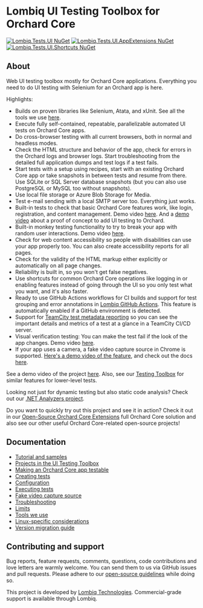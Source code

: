 # Lombiq UI Testing Toolbox for Orchard Core

[![Lombiq.Tests.UI NuGet](https://img.shields.io/nuget/v/Lombiq.Tests.UI?label=Lombiq.Tests.UI)](https://www.nuget.org/packages/Lombiq.Tests.UI/) [![Lombiq.Tests.UI.AppExtensions NuGet](https://img.shields.io/nuget/v/Lombiq.Tests.UI.AppExtensions?label=Lombiq.Tests.UI.AppExtensions)](https://www.nuget.org/packages/Lombiq.Tests.UI.AppExtensions/) [![Lombiq.Tests.UI.Shortcuts NuGet](https://img.shields.io/nuget/v/Lombiq.Tests.UI.Shortcuts?label=Lombiq.Tests.UI.Shortcuts)](https://www.nuget.org/packages/Lombiq.Tests.UI.Shortcuts/)

## About

Web UI testing toolbox mostly for Orchard Core applications. Everything you need to do UI testing with Selenium for an Orchard app is here.

Highlights:

- Builds on proven libraries like Selenium, Atata, and xUnit. See all the tools we use [here](Lombiq.Tests.UI/Docs/Tools.md).
- Execute fully self-contained, repeatable, parallelizable automated UI tests on Orchard Core apps.
- Do cross-browser testing with all current browsers, both in normal and headless modes.
- Check the HTML structure and behavior of the app, check for errors in the Orchard logs and browser logs. Start troubleshooting from the detailed full application dumps and test logs if a test fails.
- Start tests with a setup using recipes, start with an existing Orchard Core app or take snapshots in between tests and resume from there. Use SQLite or SQL Server database snapshots (but you can also use PostgreSQL or MySQL too without snapshots).
- Use local file storage or Azure Blob Storage for Media.
- Test e-mail sending with a local SMTP server too. Everything just works.
- Built-in tests to check that basic Orchard Core features work, like login, registration, and content management. Demo video [here](https://www.youtube.com/watch?v=jmhq63sRZrI). And a [demo video](https://www.youtube.com/watch?v=BwHoLmgrV9g) about a proof of concept to add UI testing to Orchard.
- Built-in monkey testing functionality to try to break your app with random user interactions. Demo video [here](https://www.youtube.com/watch?v=pZbEsEz3tuE).
- Check for web content accessibility so people with disabilities can use your app properly too. You can also create accessibility reports for all pages.
- Check for the validity of the HTML markup either explicitly or automatically on all page changes.
- Reliability is built in, so you won't get false negatives.
- Use shortcuts for common Orchard Core operations like logging in or enabling features instead of going through the UI so you only test what you want, and it's also faster.
- Ready to use GitHub Actions workflows for CI builds and support for test grouping and error annotations in [Lombiq GitHub Actions](https://github.com/features/actions). This feature is automatically enabled if a GitHub environment is detected.
- Support for [TeamCity test metadata reporting](https://www.jetbrains.com/help/teamcity/reporting-test-metadata.html) so you can see the important details and metrics of a test at a glance in a TeamCity CI/CD server.
- Visual verification testing: You can make the test fail if the look of the app changes. Demo video [here](https://www.youtube.com/watch?v=a-1zKjxTKkk).
- If your app uses a camera, a fake video capture source in Chrome is supported. [Here's a demo video of the feature](https://www.youtube.com/watch?v=sGcD0eJ2ytc), and check out the docs [here](Lombiq.Tests.UI/Docs/FakeVideoCaptureSource.md).

See a demo video of the project [here](https://www.youtube.com/watch?v=mEUg6-pad-E). Also, see our [Testing Toolbox](https://github.com/Lombiq/Testing-Toolbox) for similar features for lower-level tests.

Looking not just for dynamic testing but also static code analysis? Check out our [.NET Analyzers project](https://github.com/Lombiq/.NET-Analyzers).

Do you want to quickly try out this project and see it in action? Check it out in our [Open-Source Orchard Core Extensions](https://github.com/Lombiq/Open-Source-Orchard-Core-Extensions) full Orchard Core solution and also see our other useful Orchard Core-related open-source projects!

## Documentation

- [Tutorial and samples](Lombiq.Tests.UI.Samples/Readme.md)
- [Projects in the UI Testing Toolbox](Lombiq.Tests.UI/Docs/Projects.md)
- [Making an Orchard Core app testable](Lombiq.Tests.UI/Docs/TestableOrchardCoreApps.md)
- [Creating tests](Lombiq.Tests.UI/Docs/CreatingTests.md)
- [Configuration](Lombiq.Tests.UI/Docs/Configuration.md)
- [Executing tests](Lombiq.Tests.UI/Docs/ExecutingTests.md)
- [Fake video capture source](Lombiq.Tests.UI/Docs/FakeVideoCaptureSource.md)
- [Troubleshooting](Lombiq.Tests.UI/Docs/Troubleshooting.md)
- [Limits](Lombiq.Tests.UI/Docs/Limits.md)
- [Tools we use](Lombiq.Tests.UI/Docs/Tools.md)
- [Linux-specific considerations](Lombiq.Tests.UI/Docs/Linux.md)
- [Version migration guide](Lombiq.Tests.UI/Docs/Migration.md)

## Contributing and support

Bug reports, feature requests, comments, questions, code contributions and love letters are warmly welcome. You can send them to us via GitHub issues and pull requests. Please adhere to our [open-source guidelines](https://lombiq.com/open-source-guidelines) while doing so.

This project is developed by [Lombiq Technologies](https://lombiq.com/). Commercial-grade support is available through Lombiq.
